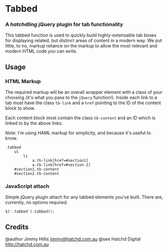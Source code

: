 # Tabbed
### A *hatchdling* jQuery plugin for tab functionality

This tabbed function is used to quickly build highly-extensable tab boxes
for displaying related, but distinct areas of content in a modern way. We
put little, to no, markup reliance on the markup to allow the most relevant
and modern HTML code you can write.

## Usage

### HTML Markup
The required markup will be an overall wrapper element with a class of your
choosing (it's what you pass to the `jQuery` function!). Inside each link to
a tab must have the class `tb-link` and a `href` pointing to the ID of the
content block to show.

Each content block most contain the class `tb-content` and an ID which is
linked to by the above links.

*Note*: I'm using HAML markup for simplicity, and because it's useful to know.

    .tabbed
        ul
            li
                a.tb-link[href=#section1]
                a.tb-link[href=#section-2]
        #section1.tb-content
        #section2.tb-content

### JavaScript attach
Simple jQuery plugin attach for any tabbed elements you've built. There
are, currently, no options required.

    $('.tabbed').tabbed();

## Credits

@author Jimmy Hillis <jimmy@hatchd.com.au>
@see Hatchd Digital <http://hatchd.com.au>
